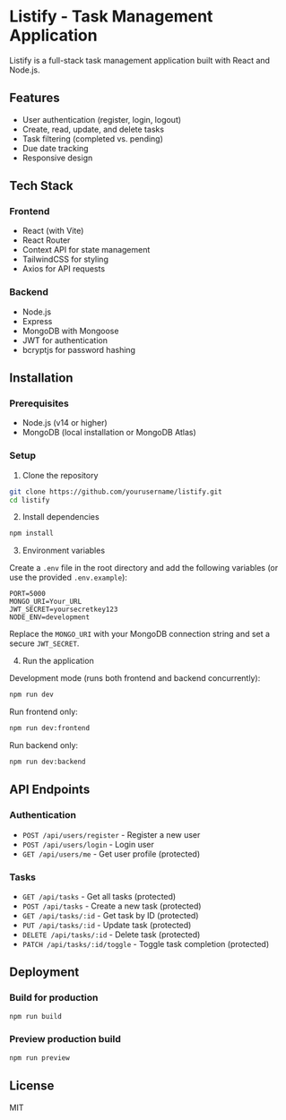 # Listify - Task Management Application

Listify is a full-stack task management application built with React and Node.js.

## Features

- User authentication (register, login, logout)
- Create, read, update, and delete tasks
- Task filtering (completed vs. pending)
- Due date tracking
- Responsive design

## Tech Stack

### Frontend
- React (with Vite)
- React Router
- Context API for state management
- TailwindCSS for styling
- Axios for API requests

### Backend
- Node.js
- Express
- MongoDB with Mongoose
- JWT for authentication
- bcryptjs for password hashing

## Installation

### Prerequisites
- Node.js (v14 or higher)
- MongoDB (local installation or MongoDB Atlas)

### Setup

1. Clone the repository

```bash
git clone https://github.com/yourusername/listify.git
cd listify
```

2. Install dependencies

```bash
npm install
```

3. Environment variables
   
Create a `.env` file in the root directory and add the following variables (or use the provided `.env.example`):

```
PORT=5000
MONGO_URI=Your_URL
JWT_SECRET=yoursecretkey123
NODE_ENV=development
```

Replace the `MONGO_URI` with your MongoDB connection string and set a secure `JWT_SECRET`.

4. Run the application

Development mode (runs both frontend and backend concurrently):
```bash
npm run dev
```

Run frontend only:
```bash
npm run dev:frontend
```

Run backend only:
```bash
npm run dev:backend
```

## API Endpoints

### Authentication
- `POST /api/users/register` - Register a new user
- `POST /api/users/login` - Login user
- `GET /api/users/me` - Get user profile (protected)

### Tasks
- `GET /api/tasks` - Get all tasks (protected)
- `POST /api/tasks` - Create a new task (protected)
- `GET /api/tasks/:id` - Get task by ID (protected)
- `PUT /api/tasks/:id` - Update task (protected)
- `DELETE /api/tasks/:id` - Delete task (protected)
- `PATCH /api/tasks/:id/toggle` - Toggle task completion (protected)

## Deployment

### Build for production
```bash
npm run build
```

### Preview production build
```bash
npm run preview
```

## License

MIT

